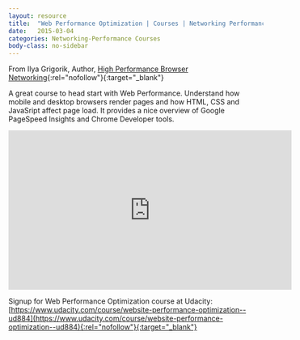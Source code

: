 ```yaml
---
layout: resource
title:  "Web Performance Optimization | Courses | Networking Performance"
date:   2015-03-04
categories: Networking-Performance Courses
body-class: no-sidebar
---
```


From Ilya Grigorik, Author, [High Performance Browser Networking](http://chimera.labs.oreilly.com/books/1230000000545/index.html){:rel="nofollow"}{:target="_blank"}

A great course to head start with Web Performance. Understand how mobile and desktop browsers render pages and how HTML, CSS and JavaSript affect page load. It provides a nice overview of Google PageSpeed Insights and Chrome Developer tools.

<div class="center">
  <iframe width="560" height="315" src="https://www.youtube.com/embed/v5us0j3QmW4" frameborder="0" allowfullscreen></iframe>
</div>

Signup for Web Performance Optimization course at Udacity: [https://www.udacity.com/course/website-performance-optimization--ud884](https://www.udacity.com/course/website-performance-optimization--ud884){:rel="nofollow"}{:target="_blank"}